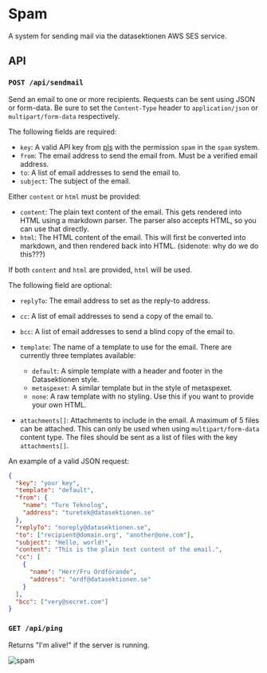 # Spam

A system for sending mail via the datasektionen AWS SES service.

## API

### `POST /api/sendmail`

Send an email to one or more recipients. Requests can be sent using
JSON or form-data. Be sure to set the `Content-Type` header to
`application/json` or `multipart/form-data` respectively.

The following fields are required:

- `key`: A valid API key from [pls](https://pls.datasektionen.se/)
  with the permission `spam` in the `spam` system.
- `from`: The email address to send the email from. Must be a verified
  email address.
- `to`: A list of email addresses to send the email to.
- `subject`: The subject of the email.

Either `content` or `html` must be provided:

- `content`: The plain text content of the email. This gets rendered
  into HTML using a markdown parser. The parser also accepts HTML, so
  you can use that directly.
- `html`: The HTML content of the email. This will first be converted
  into markdown, and then rendered back into HTML. (sidenote: why do
  we do this???)

If both `content` and `html` are provided, `html` will be used.

The following field are optional:

- `replyTo`: The email address to set as the reply-to address.
- `cc`: A list of email addresses to send a copy of the email to.
- `bcc`: A list of email addresses to send a blind copy of the email
  to.
- `template`: The name of a template to use for the email. There are
  currently three templates available:

  - `default`: A simple template with a header and footer in the
    Datasektionen style.
  - `metaspexet`: A similar template but in the style of metaspexet.
  - `none`: A raw template with no styling. Use this if you want to
    provide your own HTML.

- `attachments[]`: Attachments to include in the email. A maximum of 5
  files can be attached. This can only be used when using
  `multipart/form-data` content type. The files should be sent as a
  list of files with the key `attachments[]`.

An example of a valid JSON request:

```json
{
  "key": "your key",
  "template": "default",
  "from": {
    "name": "Ture Teknolog",
    "address": "turetek@datasektionen.se"
  },
  "replyTo": "noreply@datasektionen.se",
  "to": ["recipient@domain.org", "another@one.com"],
  "subject": "Hello, world!",
  "content": "This is the plain text content of the email.",
  "cc": [
    {
      "name": "Herr/Fru Ordförande",
      "address": "ordf@datasektionen.se"
    }
  ],
  "bcc": ["very@secret.com"]
}
```

### `GET /api/ping`

Returns "I'm alive!" if the server is running.

![spam](http://media.boingboing.net/wp-content/uploads/2016/01/Spam-Can.jpg)
